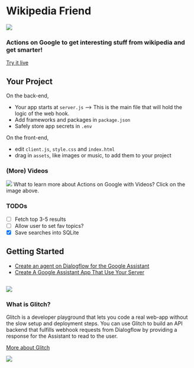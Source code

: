 # Wikipedia Friend
![](https://greenido.files.wordpress.com/2017/11/image5.png)
### Actions on Google to get interesting stuff from wikipedia and get smarter!
 
[Try it live](https://wikipedia-friend.glitch.me/) 
 
## Your Project

On the back-end,
- Your app starts at `server.js` --> This is the main file that will hold the logic of the web hook.
- Add frameworks and packages in `package.json`
- Safely store app secrets in `.env`

On the front-end,
- edit `client.js`, `style.css` and `index.html`
- drag in `assets`, like images or music, to add them to your project

### (More) Videos
[![](https://cdn.glitch.com/5e52a72f-da3a-4415-b9e8-014f7884e589%2Faog-videos-best-practices-ido.png?1510886484980)](https://www.youtube.com/playlist?list=PLOU2XLYxmsILvfJcIASBDbgfxloFz_XsU)
What to learn more about Actions on Google with Videos? Click on the image above.

### TODOs

* [ ] Fetch top 3-5 results 
* [ ] Allow user to set fav topics?
* [x] Save searches into SQLite
 
## Getting Started

* [Create an agent on Dialogflow for the Google Assistant](https://medium.com/google-developers/build-your-first-smart-bot-for-google-home-18949f74822c)
* [Create A Google Assistant App That Use Your Server](https://greenido.wordpress.com/2017/09/29/create-a-google-assistant-that-use-your-server/)

![](https://cdn.glitch.com/5e52a72f-da3a-4415-b9e8-014f7884e589%2Fhow%20can%20I%20help%20%2B%20assistant%20logo.png?1510886563473)
-----

### What is Glitch?
Glitch is a developer playground that lets you code a real web-app without the slow setup and deployment steps. You can use Glitch to build an API backend that fulfills webhook requests from Dialogflow by providing a response for the Assistant to read to the user.

[More about Glitch](https://glitch.com/about)

<img src="https://ga-beacon.appspot.com/UA-65622529-1/wikipedia-friend-glitch?pixel=0">
